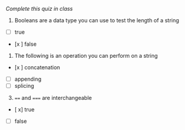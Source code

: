 *Complete this quiz in class*

1. Booleans are a data type you can use to test the length of a string

- [ ] true
- [x ] false

1. The following is an operation you can perform on a string

- [x ] concatenation
- [ ] appending
- [ ] splicing

3. `==` and `===` are interchangeable
   
- [ x] true
- [ ] false

